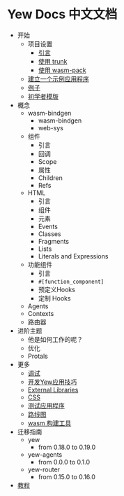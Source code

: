# Yew Docs 中文文档

- 开始
    - 项目设置
        - [引言](./doc/getting-started/project-setup/introduction.md)
        - [使用 trunk](./doc/getting-started/project-setup/using-trunk.md)
        - [使用 wasm-pack](./doc/getting-started/project-setup/using-wasm-pack.md)
    - [建立一个示例应用程序](./doc/getting-started/build-a-sample-app.md)
    - [例子](./doc/getting-started/examples.md) 
    - [初学者模版](./doc/getting-started/starter-templates.md)
- 概念
    - wasm-bindgen
        - wasm-bindgen
        - web-sys
    - 组件
        - 引言
        - 回调
        - Scope
        - 属性 
        - Children
        - Refs
    - HTML
        - 引言
        - 组件
        - 元素
        - Events
        - Classes
        - Fragments
        - Lists
        - Literals and Expressions
    - 功能组件
        - 引言
        - `#[function_component]`
        - 预定义Hooks
        - 定制 Hooks
    - Agents
    - Contexts
    - 路由器
- 进阶主题 
    - 他是如何工作的呢？
    - 优化
    - Protals
- 更多
    - [调试](./doc/more/debugging.md)
    - [开发Yew应用技巧](./doc/more/development-tips.md)
    - [External Libraries](./doc/more/external-libs.md)
    - [CSS](./doc/more/css.md)
    - [测试应用程序](./doc/more/testing.md)
    - [路线图](./doc/more/roadmap.md)
    - [wasm 构建工具](./doc/more/wasm-build-tools.md)
- 迁移指南
    - yew
        - from 0.18.0 to 0.19.0
    - yew-agents
        - from 0.0.0 to 0.1.0
    - yew-router
        - from 0.15.0 to 0.16.0
- [教程](./doc/tutorial.md)
